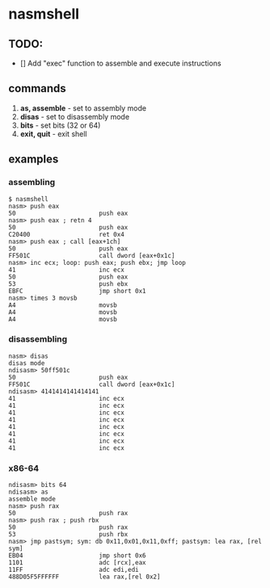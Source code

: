 # nasmshell

## TODO:

 - [] Add "exec" function to assemble and execute instructions

## commands

1. **as, assemble** - set to assembly mode
2. **disas** - set to disassembly mode
3. **bits** - set bits (32 or 64)
4. **exit, quit** - exit shell

## examples

### assembling

```
$ nasmshell
nasm> push eax
50                       push eax
nasm> push eax ; retn 4
50                       push eax
C20400                   ret 0x4
nasm> push eax ; call [eax+1ch]
50                       push eax
FF501C                   call dword [eax+0x1c]
nasm> inc ecx; loop: push eax; push ebx; jmp loop
41                       inc ecx
50                       push eax
53                       push ebx
EBFC                     jmp short 0x1
nasm> times 3 movsb
A4                       movsb
A4                       movsb
A4                       movsb
```

### disassembling

```
nasm> disas
disas mode
ndisasm> 50ff501c
50                       push eax
FF501C                   call dword [eax+0x1c]
ndisasm> 4141414141414141
41                       inc ecx
41                       inc ecx
41                       inc ecx
41                       inc ecx
41                       inc ecx
41                       inc ecx
41                       inc ecx
41                       inc ecx

```

### x86-64

```
ndisasm> bits 64
ndisasm> as
assemble mode
nasm> push rax
50                       push rax
nasm> push rax ; push rbx
50                       push rax
53                       push rbx
nasm> jmp pastsym; sym: db 0x11,0x01,0x11,0xff; pastsym: lea rax, [rel sym]
EB04                     jmp short 0x6
1101                     adc [rcx],eax
11FF                     adc edi,edi
488D05F5FFFFFF           lea rax,[rel 0x2]
```

